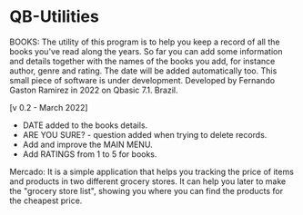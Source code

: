 # QB-Utilities
BOOKS: The utility of this program is to help you keep a record of all the books you've read along the years. So far you can add some information and details together with the names of the books you add, for instance author, genre and rating. The date will be added automatically too. This small piece of software is under development. Developed by Fernando Gaston Ramirez in 2022 on Qbasic 7.1. Brazil.


[v 0.2 - March 2022]

- DATE added to the books details.
- ARE YOU SURE? - question added when trying to delete records.
- Add and improve the MAIN MENU.
- Add RATINGS from 1 to 5 for books.

Mercado: It is a simple application that helps you tracking the price of items and products in two different grocery stores. It can help you later to make the "grocery store list", showing you where you can find the products for the cheapest price.
